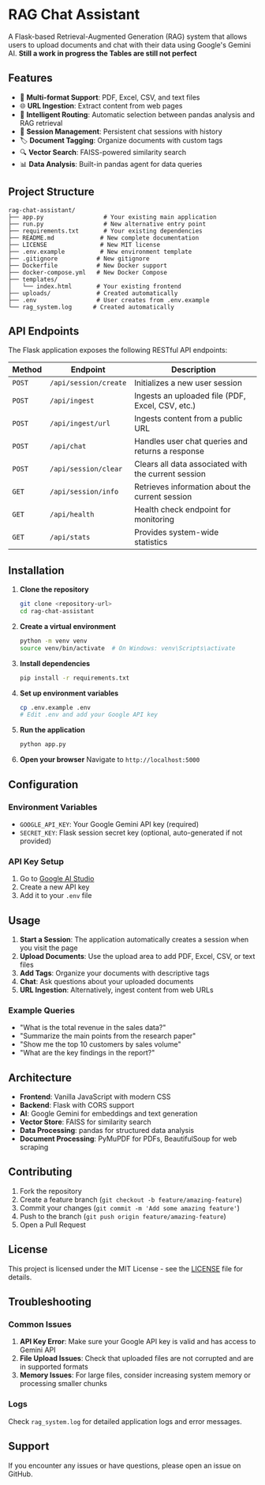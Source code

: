 # RAG Chat Assistant

A Flask-based Retrieval-Augmented Generation (RAG) system that allows users to upload documents and chat with their data using Google's Gemini AI.
**Still a work in progress the Tables are still not perfect**

## Features

- 📄 **Multi-format Support**: PDF, Excel, CSV, and text files
- 🌐 **URL Ingestion**: Extract content from web pages
- 🤖 **Intelligent Routing**: Automatic selection between pandas analysis and RAG retrieval
- 💬 **Session Management**: Persistent chat sessions with history
- 🏷️ **Document Tagging**: Organize documents with custom tags
- 🔍 **Vector Search**: FAISS-powered similarity search
- 📊 **Data Analysis**: Built-in pandas agent for data queries

## Project Structure

```
rag-chat-assistant/
├── app.py                 # Your existing main application
├── run.py                 # New alternative entry point
├── requirements.txt       # Your existing dependencies
├── README.md             # New complete documentation
├── LICENSE               # New MIT license
├── .env.example          # New environment template
├── .gitignore           # New gitignore
├── Dockerfile           # New Docker support
├── docker-compose.yml   # New Docker Compose
├── templates/
│   └── index.html       # Your existing frontend
├── uploads/             # Created automatically
├── .env                 # User creates from .env.example
└── rag_system.log      # Created automatically
```

## API Endpoints

The Flask application exposes the following RESTful API endpoints:

| Method | Endpoint | Description |
|--------|----------|-------------|
| `POST` | `/api/session/create` | Initializes a new user session |
| `POST` | `/api/ingest` | Ingests an uploaded file (PDF, Excel, CSV, etc.) |
| `POST` | `/api/ingest/url` | Ingests content from a public URL |
| `POST` | `/api/chat` | Handles user chat queries and returns a response |
| `POST` | `/api/session/clear` | Clears all data associated with the current session |
| `GET` | `/api/session/info` | Retrieves information about the current session |
| `GET` | `/api/health` | Health check endpoint for monitoring |
| `GET` | `/api/stats` | Provides system-wide statistics |

## Installation

1. **Clone the repository**
   ```bash
   git clone <repository-url>
   cd rag-chat-assistant
   ```

2. **Create a virtual environment**
   ```bash
   python -m venv venv
   source venv/bin/activate  # On Windows: venv\Scripts\activate
   ```

3. **Install dependencies**
   ```bash
   pip install -r requirements.txt
   ```

4. **Set up environment variables**
   ```bash
   cp .env.example .env
   # Edit .env and add your Google API key
   ```

5. **Run the application**
   ```bash
   python app.py
   ```

6. **Open your browser**
   Navigate to `http://localhost:5000`

## Configuration

### Environment Variables

- `GOOGLE_API_KEY`: Your Google Gemini API key (required)
- `SECRET_KEY`: Flask session secret key (optional, auto-generated if not provided)

### API Key Setup

1. Go to [Google AI Studio](https://makersuite.google.com/app/apikey)
2. Create a new API key
3. Add it to your `.env` file

## Usage

1. **Start a Session**: The application automatically creates a session when you visit the page
2. **Upload Documents**: Use the upload area to add PDF, Excel, CSV, or text files
3. **Add Tags**: Organize your documents with descriptive tags
4. **Chat**: Ask questions about your uploaded documents
5. **URL Ingestion**: Alternatively, ingest content from web URLs

### Example Queries

- "What is the total revenue in the sales data?"
- "Summarize the main points from the research paper"
- "Show me the top 10 customers by sales volume"
- "What are the key findings in the report?"

## Architecture

- **Frontend**: Vanilla JavaScript with modern CSS
- **Backend**: Flask with CORS support
- **AI**: Google Gemini for embeddings and text generation
- **Vector Store**: FAISS for similarity search
- **Data Processing**: pandas for structured data analysis
- **Document Processing**: PyMuPDF for PDFs, BeautifulSoup for web scraping

## Contributing

1. Fork the repository
2. Create a feature branch (`git checkout -b feature/amazing-feature`)
3. Commit your changes (`git commit -m 'Add some amazing feature'`)
4. Push to the branch (`git push origin feature/amazing-feature`)
5. Open a Pull Request

## License

This project is licensed under the MIT License - see the [LICENSE](LICENSE) file for details.

## Troubleshooting

### Common Issues

1. **API Key Error**: Make sure your Google API key is valid and has access to Gemini API
2. **File Upload Issues**: Check that uploaded files are not corrupted and are in supported formats
3. **Memory Issues**: For large files, consider increasing system memory or processing smaller chunks

### Logs

Check `rag_system.log` for detailed application logs and error messages.

## Support

If you encounter any issues or have questions, please open an issue on GitHub.
